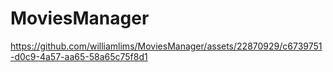 # MoviesManager

https://github.com/williamlims/MoviesManager/assets/22870929/c6739751-d0c9-4a57-aa65-58a65c75f8d1

